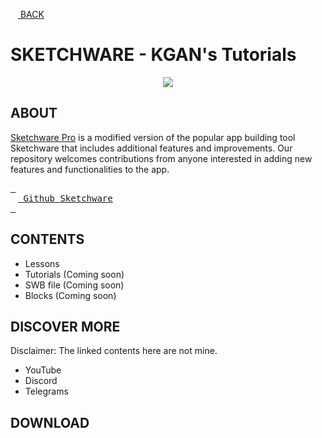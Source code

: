 [<img src="https://cdn-icons-png.flaticon.com/512/2099/2099190.png" width="12"/> BACK](https://github.com/kganallinone/KGANTutorials)
# SKETCHWARE - KGAN's Tutorials

<p align="center">
    <img src="https://github.com/kganallinone/KGANTutorials/assets/86733485/bf176c15-0e11-4a12-bc3b-6c04ee372bc8" heigth="200" weigth="200"/>
</p>

## ABOUT

[Sketchware Pro](https://sketchware-docs.vercel.app/docs/getting-started.html) is a modified version of the popular app building tool Sketchware that includes additional features and improvements. Our repository welcomes contributions from anyone interested in adding new features and functionalities to the app.

[<kbd> <br><img src="https://cdn4.iconfinder.com/data/icons/iconsimple-logotypes/512/github-512.png" width="12"/> Github Sketchware<br> </kbd>](https://github.com/Sketchware-Pro/Sketchware-Pro)

## CONTENTS
- Lessons
- Tutorials (Coming soon)
- SWB file (Coming soon)
- Blocks (Coming soon)

## DISCOVER MORE

Disclaimer: The linked contents here are not mine.

- YouTube
- Discord
- Telegrams


## DOWNLOAD


